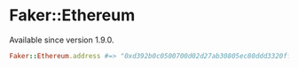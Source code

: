 # Faker::Ethereum

Available since version 1.9.0.

```ruby
Faker::Ethereum.address #=> "0xd392b0c0500700d02d27ab30805ec80ddd3320ff"
```
